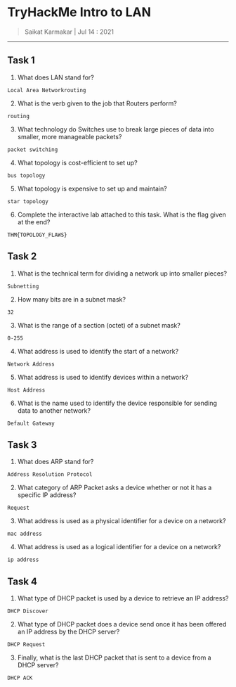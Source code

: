# TryHackMe Intro to LAN

> Saikat Karmakar | Jul 14 : 2021

---

## Task 1

1. What does LAN stand for?
```
Local Area Networkrouting
```
2. What is the verb given to the job that Routers perform?
```
routing
```
3. What technology do Switches use to break large pieces of data into smaller, more manageable packets?
```
packet switching
```
4. What topology is cost-efficient to set up?
```
bus topology
```
5. What topology is expensive to set up and maintain?
```
star topology
```
6. Complete the interactive lab attached to this task. What is the flag given at the end?
```
THM{TOPOLOGY_FLAWS}
```

## Task 2 

1. What is the technical term for dividing a network up into smaller pieces?
```
Subnetting
```
2. How many bits are in a subnet mask?
```
32
```
3. What is the range of a section (octet) of a subnet mask?
```
0-255
```
4. What address is used to identify the start of a network?
```
Network Address
```
5. What address is used to identify devices within a network?
```
Host Address
```
6. What is the name used to identify the device responsible for sending data to another network?
```
Default Gateway
```

## Task 3

1. What does ARP stand for?
```
Address Resolution Protocol 
```
2. What category of ARP Packet asks a device whether or not it has a specific IP address?
```
Request
```
3. What address is used as a physical identifier for a device on a network?
```
mac address
```
4. What address is used as a logical identifier for a device on a network?
```
ip address
```

## Task 4

1. What type of DHCP packet is used by a device to retrieve an IP address?
```
DHCP Discover
```
2. What type of DHCP packet does a device send once it has been offered an IP address by the DHCP server?
```
DHCP Request
```
3. Finally, what is the last DHCP packet that is sent to a device from a DHCP server?
```
DHCP ACK
```